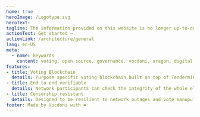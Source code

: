 ```yaml
---
home: true
heroImage: /Logotype.svg
heroText: 
tagline: The information provided on this website is no longer up-to-date. For the latest documentation, please visit developer.vocdoni.io
actionText: Get started →
actionLink: /architecture/general
lang: en-US
meta:
  - name: keywords
    content: voting, open source, governance, vocdoni, aragon, digital
features:
- title: Voting Blockchain
  details: Purpose specific voting blockchain built on top of Tendermint
- title: End to end verifiable
  details: Network participants can check the integrity of the whole election
- title: Censorship resistant
  details: Designed to be resilient to network outages and vote manupulation
footer: Made by Vocdoni with ❤️
---
```

